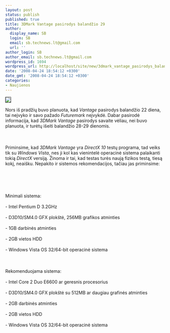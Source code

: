 ```yaml
---
layout: post
status: publish
published: true
title: 3DMark Vantage pasirodys balandžio 29
author:
  display_name: SB
  login: SB
  email: sb.technews.lt@gmail.com
  url: ''
author_login: SB
author_email: sb.technews.lt@gmail.com
wordpress_id: 1694
wordpress_url: http://localhost/site/new/3dmark_vantage_pasirodys_balandzio_29/
date: '2008-04-24 18:54:12 +0300'
date_gmt: '2008-04-24 18:54:12 +0300'
categories:
- Naujienos
---
```

<div class="imgright"><img src="http://technews.lt/upl/Failai/futuremark_logo.gif" border="1"></div>
<p>Nors iš pradžių buvo planuota, kad <i>Vantage</i> pasirodys balandžio 22 diena, tai neįvyko ir savo pažado <i>Futuremark</i> neįvykdė. Dabar pasirodė informacija, kad <i>3DMark Vantage</i> pasirodys savaite vėliau, nei buvo planuota, ir turėtų išeiti balandžio 28-29 dienomis.<br />
<br><br />
<br>Priminsime, kad <i>3DMark Vantage</i> yra <i>DirectX 10</i> testų programa, tad veiks tik su <i>Windows Vista</i>, nes ji kol kas vienintelė operacinė sistema palaikanti tokią <i>DirectX</i> versiją. Žinoma ir tai, kad testas turės naują fizikos testą, tiesą kokį, neaišku. Nepakito ir sistemos rekomendacijos, tačiau jas priminsime:<br />
<br><br />
<br><br />
<br>Minimali sistema:<br />
<br>- Intel Pentium D 3.2GHz<br />
<br>- D3D10/SM4.0 GFX plokštė, 256MB grafikos atminties<br />
<br>- 1GB darbinės atminties<br />
<br>- 2GB vietos HDD<br />
<br>- Windows Vista OS 32/64-bit operacinė sistema<br />
<br><br />
<br>Rekomenduojama sistema:<br />
<br>- Intel Core 2 Duo E6600 ar geresnis procesorius<br />
<br>- D3D10/SM4.0 GFX plokštė su 512MB ar daugiau grafinės atminties<br />
<br>- 2GB darbinės atminties<br />
<br>- 2GB vietos HDD<br />
<br>- Windows Vista OS 32/64-bit operacinė sistema</p>
